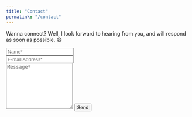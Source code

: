 ```yaml
---
title: "Contact"
permalink: "/contact"
---
```


<form action="https://formspree.io/{{site.email}}" method="POST">    
<p class="mb-3">Wanna connect? Well, I look forward to hearing from you, and will respond as soon as possible. 😄</p>

<div class="form-group row">
<div class="col-md-6">
<input class="form-control mb-3" type="text" name="name" placeholder="Name*" required>
</div>
<div class="col-md-6">
<input class="form-control" type="email" name="_replyto" placeholder="E-mail Address*" required>
</div>
</div>
<textarea rows="8" class="form-control mb-3" name="message" placeholder="Message*" required></textarea>    
<input class="btn btn-salmon" type="submit" value="Send">
</form>
